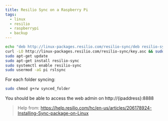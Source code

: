```yaml
---
title: Resilio Sync on a Raspberry Pi
tags:
  - linux
  - resilio
  - raspberrypi
  - backup
---
```


```bash
echo "deb http://linux-packages.resilio.com/resilio-sync/deb resilio-sync non-free" | sudo tee /etc/apt/sources.list.d/resilio-sync.list
curl -LO http://linux-packages.resilio.com/resilio-sync/key.asc && sudo apt-key add ./key.asc
sudo apt-get update
sudo apt-get install resilio-sync
sudo systemctl enable resilio-sync
sudo usermod -aG pi rslsync
```

For each folder syncing:

```bash
sudo chmod g+rw synced_folder
```

You should be able to access the web admin on http://{ipaddress}:8888

> Help from: https://help.resilio.com/hc/en-us/articles/206178924-Installing-Sync-package-on-Linux
